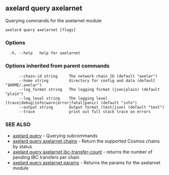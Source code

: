 ## axelard query axelarnet

Querying commands for the axelarnet module

```
axelard query axelarnet [flags]
```

### Options

```
  -h, --help   help for axelarnet
```

### Options inherited from parent commands

```
      --chain-id string     The network chain ID (default "axelar")
      --home string         directory for config and data (default "$HOME/.axelar")
      --log_format string   The logging format (json|plain) (default "plain")
      --log_level string    The logging level (trace|debug|info|warn|error|fatal|panic) (default "info")
      --output string       Output format (text|json) (default "text")
      --trace               print out full stack trace on errors
```

### SEE ALSO

- [axelard query](axelard_query.md)	 - Querying subcommands
- [axelard query axelarnet chains](axelard_query_axelarnet_chains.md)	 - Return the supported Cosmos chains by status
- [axelard query axelarnet ibc-transfer-count](axelard_query_axelarnet_ibc-transfer-count.md)	 - returns the number of pending IBC transfers per chain
- [axelard query axelarnet params](axelard_query_axelarnet_params.md)	 - Returns the params for the axelarnet module
